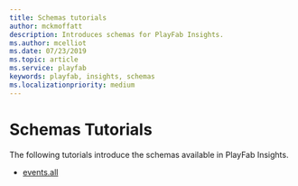 ```yaml
---
title: Schemas tutorials
author: mckmoffatt
description: Introduces schemas for PlayFab Insights.
ms.author: mcelliot
ms.date: 07/23/2019    
ms.topic: article
ms.service: playfab
keywords: playfab, insights, schemas
ms.localizationpriority: medium
---
```


# Schemas Tutorials

The following tutorials introduce the schemas available in PlayFab Insights.

- [events.all](events-all.md)

